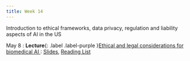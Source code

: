 ```yaml
---
title: Week 14
---
```


Introduction to ethical frameworks, data privacy, regulation and liability aspects of AI in the US

May 8
: **Lecture**{: .label .label-purple }[Ethical and legal considerations for biomedical AI ](/BMI702/lectures/week14)
  : [Slides](#), [Reading List](/BMI702/lectures/week14)

